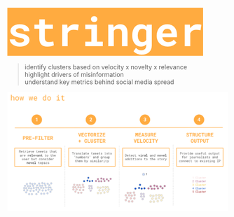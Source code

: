 ![Stringer](./images/stringer_logo.png)

> identify clusters based on velocity x novelty x relevance  
> highlight drivers of misinformation         
> understand key metrics behind social media spread

![How We Do It](./images/how_we_do_it.png)

